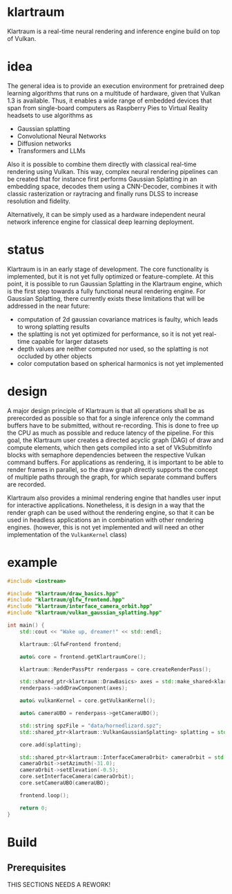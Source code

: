 # klartraum
Klartraum is a real-time neural rendering and inference engine build on top of Vulkan.

# idea
The general idea is to provide an execution environment for pretrained deep learning algorithms that runs on a multitude of hardware, given that Vulkan 1.3 is available. Thus, it enables a wide range of embedded devices that span from single-board computers as Raspberry Pies to Virtual Reality headsets to use algorithms as
* Gaussian splatting
* Convolutional Neural Networks
* Diffusion networks
* Transformers and LLMs

Also it is possible to combine them directly with classical real-time rendering using Vulkan. This way, complex neural rendering pipelines can be created that for instance first performs Gaussian Splatting in an embedding space, decodes them using a CNN-Decoder, combines it with classic rasterization or raytracing and finally runs DLSS to increase resolution and fidelity. 

Alternatively, it can be simply used as a hardware independent neural network inference engine for classical deep learning deployment.

# status
Klartraum is in an early stage of development. The core functionality is implemented, but it is not yet fully optimized or feature-complete.
At this point, it is possible to run Gaussian Splatting in the Klartraum engine, which is the first step towards a fully functional neural rendering engine.
For Gaussian Splatting, there currently exists these limitations that will be addressed in the near future:
- computation of 2d gaussian covariance matrices is faulty, which leads to wrong splatting results
- the splatting is not yet optimized for performance, so it is not yet real-time capable for larger datasets
- depth values are neither computed nor used, so the splatting is not occluded by other objects
- color computation based on spherical harmonics is not yet implemented

# design
A major design principle of Klartraum is that all operations shall be as prerecorded as possible so that for a single inference only the command buffers have to be submitted, without re-recording. This is done to free up the CPU as much as possible and reduce latency of the pipeline. For this goal, the Klartraum user creates a directed acyclic graph (DAG) of draw and compute elements, which then gets compiled into a set of VkSubmitInfo blocks with semaphore dependencies between the respective Vulkan command buffers. For applications as rendering, it is important to be able to render frames in parallel, so the draw graph directly supports the concept of multiple paths through the graph, for which separate command buffers are recorded.

Klartraum also provides a minimal rendering engine that handles user input for interactive applications.
Nonetheless, it is design in a way that the render graph can be used without the rendering engine,
so that it can be used in headless applications an in combination with other rendering engines.
(however, this is not yet implemented and will need an other implementation of the `VulkanKernel` class)

# example

```cpp
#include <iostream>

#include "klartraum/draw_basics.hpp"
#include "klartraum/glfw_frontend.hpp"
#include "klartraum/interface_camera_orbit.hpp"
#include "klartraum/vulkan_gaussian_splatting.hpp"

int main() {
    std::cout << "Wake up, dreamer!" << std::endl;

    klartraum::GlfwFrontend frontend;

    auto& core = frontend.getKlartraumCore();

    klartraum::RenderPassPtr renderpass = core.createRenderPass();

    std::shared_ptr<klartraum::DrawBasics> axes = std::make_shared<klartraum::DrawBasics>(klartraum::DrawBasicsType::Axes);
    renderpass->addDrawComponent(axes);

    auto& vulkanKernel = core.getVulkanKernel();

    auto& cameraUBO = renderpass->getCameraUBO();

    std::string spzFile = "data/hornedlizard.spz";
    std::shared_ptr<klartraum::VulkanGaussianSplatting> splatting = std::make_shared<klartraum::VulkanGaussianSplatting>(vulkanKernel, renderpass, cameraUBO, spzFile);

    core.add(splatting);

    std::shared_ptr<klartraum::InterfaceCameraOrbit> cameraOrbit = std::make_shared<klartraum::InterfaceCameraOrbit>(klartraum::InterfaceCameraOrbit::UpDirection::Y);
    cameraOrbit->setAzimuth(-31.0);
    cameraOrbit->setElevation(-0.5);
    core.setInterfaceCamera(cameraOrbit);
    core.setCameraUBO(cameraUBO);

    frontend.loop();

    return 0;
}
```
# Build
## Prerequisites
THIS SECTIONS NEEDS A REWORK!


